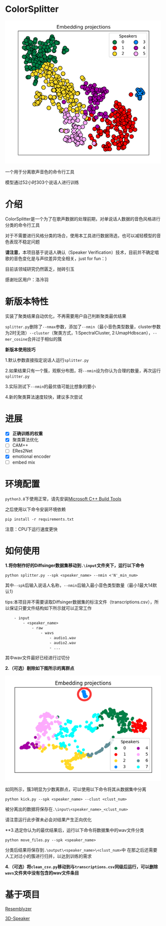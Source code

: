 # ColorSplitter

![result](IMG/20240102162212.png)

一个用于分离歌声音色的命令行工具

模型通过52小时303个说话人进行训练

# 介绍

ColorSplitter是一个为了在歌声数据的处理前期，对单说话人数据的音色风格进行分类的命令行工具

对于不需要进行风格分类的场合，使用本工具进行数据筛选，也可以减轻模型的音色表现不稳定问题

**请注意**，本项目基于说话人确认（Speaker Verification）技术，目前并不确定唱歌的音色变化是与声纹差异完全相关，just for fun：)

目前该领域研究仍然匮乏，抛砖引玉

感谢社区用户：洛泠羽

# 新版本特性

实装了聚类结果自动优化，不再需要用户自己判断聚类最优结果

`splitter.py`删除了`--nmax`参数，添加了`--nmin`（最小音色类型数量，cluster参数为2时无效）`--cluster`（聚类方式，1:SpectralCluster, 2:UmapHdbscan），`--mer_cosine`合并过于相似的簇

**新版本使用技巧**

1.默认参数直接指定说话人运行`splitter.py`

2.如果结果只有一个簇，观察分布图，将`--nmin`设为你认为合理的数量，再次运行`splitter.py`

3.实际测试下`--nmin`的最优值可能比想象的要小

4.新的聚类算法速度较快，建议多次尝试

# 进展

- [x] **正确训练的权重**
- [x] 聚类算法优化
- [ ] CAM++
- [ ] ERes2Net
- [x] emotional encoder
- [ ] embed mix

# 环境配置

`python3.8`下使用正常，请先安装[Microsoft C++ Build Tools](https://visualstudio.microsoft.com/visual-cpp-build-tools/)

之后使用以下命令安装环境依赖

```
pip install -r requirements.txt
```
注意：CPU下运行速度更快

# 如何使用

**1.将你制作好的Diffsinger数据集移动到`.\input`文件夹下，运行以下命令**

```
python splitter.py --spk <speaker_name> --nmin <'N'_min_num>
```

其中`--spk`后输入说话人名称，`--nmin`后输入最小音色类型数量（最小1最大14默认1）

tips:本项目并不需要读取Diffsinger数据集的标注文件（transcriptions.csv），所以保证只要文件结构如下所示就可以正常工作
```
    - input
        - <speaker_name>
            - raw
                - wavs
                    - audio1.wav
                    - audio2.wav
                    - ...
```
其中wav文件最好已经进行过切分

**2.（可选）剔除如下图所示的离群点**

![kick](IMG/{68AAFB0D-E298-4087-B041-3593260314AC}.png)

如同所示，簇3明显为少数离群点，可以使用以下命令将其从数据集中分离
```
python kick.py --spk <speaker_name> --clust <clust_num>
```
被分离出的数据将保存在`.\input\<speaker_name>_<clust_num>`

请注意运行此步骤未必会对结果产生正向优化

**3.选定你认为的最优结果后，运行以下命令将数据集中的wav文件分类
```
python move_files.py --spk <speaker_name>
```
分类后结果将保存到`.\output\<speaker_name>\<clust_num>`中
在那之后还需要人工对过小的簇进行归并，以达到训练的需求

**4.（可选）将`clean_csv.py`移动到与`transcriptions.csv`同级后运行，可以删除`wavs`文件夹中没有包含的wav文件条目**

# 基于项目

[Resemblyzer](https://github.com/resemble-ai/Resemblyzer/)

[3D-Speaker](https://github.com/alibaba-damo-academy/3D-Speaker/)
